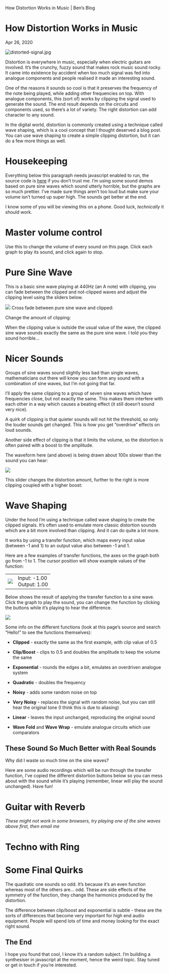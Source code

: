 How Distortion Works in Music | Ben’s Blog

# How Distortion Works in Music

 Apr 26, 2020

![distorted-signal.jpg](../_resources/782632d6864caef55133ce17bc85b2d0.jpg)

Distortion is everywhere in music, especially when electric guitars are involved. It’s the crunchy, fuzzy sound that makes rock music sound rocky. It came into existence by accident when too much signal was fed into analogue components and people realised it made an interesting sound.

One of the reasons it sounds so cool is that it preserves the frequency of the note being played, while adding other frequencies on top. With analogue components, this (sort of) works by clipping the signal used to generate the sound. The end result depends on the circuits and components used, so there’s a lot of variety. The right distortion can add character to any sound.

In the digital world, distortion is commonly created using a technique called wave shaping, which is a cool concept that I thought deserved a blog post. You can use wave shaping to create a simple clipping distortion, but it can do a few more things as well.

# Housekeeping

Everything below this paragraph needs javascript enabled to run, the source code is [here](https://gitlab.com/benmosheron/blog/-/blob/master/_posts/2020-04-26-distortion.markdown) if you don’t trust me. I’m using some sound demos based on pure sine waves which sound utterly horrible, but the graphs are so much prettier. I’ve made sure things aren’t too loud but make sure your volume isn’t turned up super high. The sounds get better at the end.

I know some of you will be viewing this on a phone. Good luck, *technically* it should work.

# Master volume control

Use this to change the volume of every sound on this page. Click each graph to play its sound, and click again to stop.

# Pure Sine Wave

This is a basic sine wave playing at 440Hz (an A note) with clipping, you can fade between the clipped and not-clipped waves and adjust the clipping level using the sliders below.

 ![](../_resources/96d7da2356848bd6749037b9ea4e294d.png)
Cross fade between pure sine wave and clipped:

Change the amount of clipping:

When the clipping value is outside the usual value of the wave, the clipped sine wave sounds exactly the same as the pure sine wave. I told you they sound horrible…

# Nicer Sounds

Groups of sine waves sound slightly less bad than single waves, mathematicians out there will know you can form any sound with a combination of sine waves, but I’m not going that far.

I’ll apply the same clipping to a group of seven sine waves which have frequencies close, but not exactly the same. This makes them interfere with each other in a way which causes a beating effect (it still doesn’t sound very nice).

A quirk of clipping is that quieter sounds will not hit the threshold, so only the louder sounds get changed. This is how you get “overdrive” effects on loud sounds.

Another side effect of clipping is that it limits the volume, so the distortion is often paired with a boost to the amplitude.

The waveform here (and above) is being drawn about 100x slower than the sound you can hear:

 ![](../_resources/735cfa7e9e59ecd945c99263ab47d724.png)

This slider changes the distortion amount, further to the right is more clipping coupled with a higher boost:

# Wave Shaping

Under the hood I’m using a technique called wave shaping to create the clipped signals. It’s often used to emulate more classic distortion sounds which are a bit more involved than clipping. And it can do quite a lot more.

It works by using a transfer function, which maps every input value (between -1 and 1) to an output value also between -1 and 1.

Here are a few examples of transfer functions, the axes on the graph both go from -1 to 1. The cursor position will show example values of the function:

|     |     |
| --- | --- |
|  ![](../_resources/537661bdf1c277fb3ac6daaacd8dea83.png) | Input: -1.00<br>Output: 1.00 |

Below shows the result of applying the transfer function to a sine wave. Click the graph to play the sound, you can change the function by clicking the buttons while it’s playing to hear the difference.

 ![](../_resources/ec0316df9ebf16f0629331c0fc671396.png)

Some info on the different functions (look at this page’s source and search “Hello!” to see the functions themselves):

- **Clipped** - exactly the same as the first example, with clip value of 0.5

- **Clip/Boost** - clips to 0.5 and doubles the amplitude to keep the volume the same

- **Exponential** - rounds the edges a bit, emulates an overdriven analogue system

- **Quadratic** - doubles the frequency

- **Noisy** - adds some random noise on top

- **Very Noisy** - replaces the signal with random noise, but you can still hear the original tone (I think this is due to aliasing)

- **Linear** - leaves the input unchanged, reproducing the original sound

- **Wave Fold** and **Wave Wrap** - emulate analogue circuits which use comparators

## These Sound So Much Better with Real Sounds

Why did I waste so much time on the sine waves?

Here are some audio recordings which will be run through the transfer function, I’ve copied the different distortion buttons below so you can mess about with the sound while it’s playing (remember, linear will play the sound unchanged). Have fun!

# Guitar with Reverb

*These might not work in some browsers, try playing one of the sine waves above first, then email me*

# Techno with Ring

# Some Final Quirks

The quadratic one sounds so odd. It’s because it’s an even function whereas most of the others are… odd. These are side effects of the symmetry of the function, they change the harmonics produced by the distortion.

The difference between clip/boost and exponential is subtle - these are the sorts of differences that become very important for high end audio equipment. People will spend lots of time and money looking for the exact right sound.

## The End

I hope you found that cool, I know it’s a random subject. I’m building a synthesiser in javascript at the moment, hence the weird topic. Stay tuned or get in touch if you’re interested.